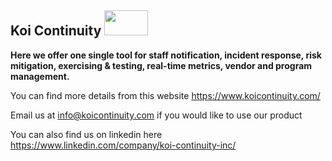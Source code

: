 ## Koi Continuity  <img height=40 width=70 src="https://github.com/Koi-Continuity/.github/assets/87055387/693a5fa2-8a4b-4731-9940-b873eec8229f">


**Here we offer one single tool for staff notification, incident response, risk mitigation, exercising & testing, real-time metrics, vendor and program management.** <br/>

You can find more details from this website https://www.koicontinuity.com/ <br/>

Email us at info@koicontinuity.com if you would like to use our product <br/>

You can also find us on linkedin here https://www.linkedin.com/company/koi-continuity-inc/



